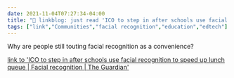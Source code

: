 ```yaml
---
date: 2021-11-04T07:27:34-04:00
title: "🔗 linkblog: just read 'ICO to step in after schools use facial recognition to speed up lunch queue | Facial recognition | The Guardian'"
tags: ["link","Communities","facial recognition","education","edtech"]
---
```

Why are people still touting facial recognition as a convenience?
 
[link to 'ICO to step in after schools use facial recognition to speed up lunch queue | Facial recognition | The Guardian'](https://www.theguardian.com/education/2021/oct/18/privacy-fears-as-schools-use-facial-recognition-to-speed-up-lunch-queue-ayrshire-technology-payments-uk)
